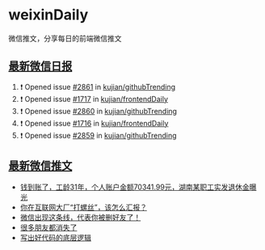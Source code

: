 # weixinDaily
微信推文，分享每日的前端微信推文

## [最新微信日报](https://github.com/kujian/weixinDaily/issues)

<!--START_SECTION:activity-->
1. ❗ Opened issue [#2861](https://github.com/kujian/githubTrending/issues/2861) in [kujian/githubTrending](https://github.com/kujian/githubTrending)
2. ❗ Opened issue [#1717](https://github.com/kujian/frontendDaily/issues/1717) in [kujian/frontendDaily](https://github.com/kujian/frontendDaily)
3. ❗ Opened issue [#2860](https://github.com/kujian/githubTrending/issues/2860) in [kujian/githubTrending](https://github.com/kujian/githubTrending)
4. ❗ Opened issue [#1716](https://github.com/kujian/frontendDaily/issues/1716) in [kujian/frontendDaily](https://github.com/kujian/frontendDaily)
5. ❗ Opened issue [#2859](https://github.com/kujian/githubTrending/issues/2859) in [kujian/githubTrending](https://github.com/kujian/githubTrending)
<!--END_SECTION:activity-->


## [最新微信推文](https://weixin.qdkfweb.cn/)

<!-- BLOG-POST-LIST:START -->
- [钱到账了，工龄31年，个人账户金额70341.99元，湖南某职工实发退休金曝光](https://weixin.qdkfweb.cn/44201.html)
- [你在互联网大厂“打螺丝”，该怎么汇报？](https://weixin.qdkfweb.cn/44210.html)
- [微信出现这条线，代表你被删好友了！](https://weixin.qdkfweb.cn/44197.html)
- [很多朋友都消失了](https://weixin.qdkfweb.cn/44199.html)
- [写出好代码的底层逻辑](https://weixin.qdkfweb.cn/44189.html)
<!-- BLOG-POST-LIST:END -->